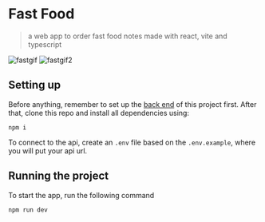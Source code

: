 # Fast Food

> a web app to order fast food notes made with react, vite and typescript

![fastgif](https://github.com/duanzin/fast_food-front/assets/115566934/617488ed-b4db-4070-a7b2-f501ba7e238a)
![fastgif2](https://github.com/duanzin/fast_food-front/assets/115566934/d43c40d9-28f9-406f-b7e9-d16f8db3d0d2)

## Setting up

Before anything, remember to set up the [back end](https://github.com/duanzin/fast_food-api) of this project first. After that, clone this repo and install all dependencies using:
```
npm i
```
To connect to the api, create an `.env` file based on the `.env.example`, where you will put your api url.
## Running the project

To start the app, run the following command

```
npm run dev
```
